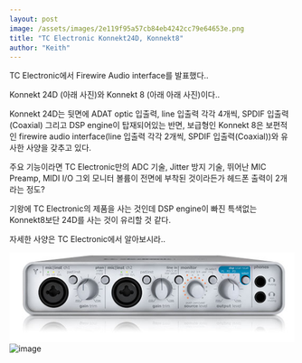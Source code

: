```yaml
---
layout: post
image: /assets/images/2e119f95a57cb84eb4242cc79e64653e.png
title: "TC Electronic Konnekt24D, Konnekt8"
author: "Keith"
---
```


TC Electronic에서 Firewire Audio interface를 발표했다..

Konnekt 24D (아래 사진)와 Konnekt 8 (아래 아래 사진)이다..

Konnekt 24D는 뒷면에 ADAT optic 입출력, line 입출력 각각 4개씩, SPDIF 입출력(Coaxial) 그리고 DSP engine이 탑재되어있는 반면, 보급형인 Konnekt 8은 보편적인 firewire audio interface(line 입출력 각각 2개씩, SPDIF 입출력(Coaxial))와 유사한 사양을 갖추고 있다.

주요 기능이라면 TC Electronic만의 ADC 기술, Jitter 방지 기술, 뛰어난 MIC Preamp, MIDI I/O
그외 모니터 볼륨이 전면에 부착된 것이라든가 헤드폰 출력이 2개라는 정도?

기왕에 TC Electronic의 제품을 사는 것인데 DSP engine이 빠진 특색없는 Konnekt8보단 24D를 사는 것이 유리할 것 같다. 

자세한 사양은 TC Electronic에서 알아보시라..

![image](/assets/images/2e119f95a57cb84eb4242cc79e64653e.png)![image](7d3d01fdc8fe105f8adc4afd92e7f9a1.png)

